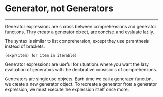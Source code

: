 # Generator, not Generators

---

Generator expressions are s cross between comprehensions and generator functions. They create a generator object, are concise, and evaluate lazily.

The syntax is similar to list comprehension, except they use paranthesis instead of brackets.

`(expr(item) for item in iterable)`

Generator expressions are useful for situations where you want the lazy evaluation of generators with the declarative consisions of comprehentions.

Generators are single use objects. Each time we call a generator function, we create a new generator object.
To recreate a generator from a generator expression, we must execute the expression itself once more.
